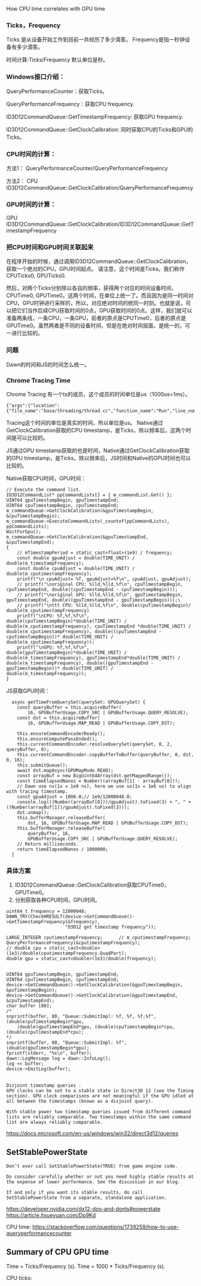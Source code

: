 
How CPU time correlates with GPU time

### Ticks，Frequency
Ticks 是从设备开始工作到目前一共经历了多少滴答。
Frequency是指一秒钟设备有多少滴答。

时间计算:Ticks/Frequency 默认单位是秒。

### Windows接口介绍：
QueryPerformanceCounter：获取Ticks。

QueryPerformanceFrequency：获取CPU frequency.

ID3D12CommandQueue::GetTimestampFrequency: 获取GPU frequency.

ID3D12CommandQueue::GetClockCalibration: 同时获取CPU的Ticks和GPU的Ticks。

### CPU时间的计算：

方法1：
QueryPerformanceCounter/QueryPerformanceFrequency

方法2：
CPU ID3D12CommandQueue::GetClockCalibration/QueryPerformanceFrequency


### GPU时间的计算：

GPU ID3D12CommandQueue::GetClockCalibration/ID3D12CommandQueue::GetTimestampFrequency

### 把CPU时间和GPU时间关联起来
在程序开始的时候，通过调用ID3D12CommandQueue::GetClockCalibration，获取一个绝对的CPU，GPU时间起点。
请注意，这个时间是Ticks。我们称作CPUTicks0, GPUTicks0.

然后，对两个Ticks分别除以各自的频率，获得两个对应的时间设备时间，CPUTime0, GPUTime0。这两个时间，在单位上统一了。而且因为是同一时间对CPU，GPU时钟进行采样的，所以，对应绝对时间的统同一时刻。也就是说，可以把它们当作后续CPU获取时间的0点，GPU获取时间的0点。这样，我们就可以准备两条线，一条CPU，一条GPU，前者的原点是CPUTime0，后者的原点是GPUTime0。虽然两者是不同的设备时间，但是在绝对时间层面，是统一的，可一进行比较的。

### 问题

Dawn的时间和JS的时间怎么统一。


### Chrome Tracing Time
Chrome Tracing 有一个ts的成员，这个成员的时间单位是us（1000us=1ms）。
```
{"args":{"location":{"file_name":"base/threading/thread.cc","function_name":"Run","line_number":334}},"cat":"test","dur":8374221,"name":"RunLoop::Run","ph":"X","pid":12124,"tdur":2066,"tid":4116,"ts":66695088665,"tts":378},
```
Tracing这个时间的单位是真实的时间，所以单位是us。
Native通过GetClockCalibration获取的CPU timestamp，是Ticks，除以频率后，这两个时间是可以比较的。

JS通过GPU timestamp获取的也是时间，Native通过GetClockCalibration获取的GPU timestamp，是Ticks，除以频率后，JS时间和Native的GPU时间也可以比较的。

Native获取CPU时间，GPU时间：
```
// Execute the command list.
ID3D12CommandList* ppCommandLists[] = { m_commandList.Get() };
UINT64 gpuTimestampBegin, gpuTimestampEnd;
UINT64 cpuTimestampBegin, cpuTimestampEnd;
m_commandQueue->GetClockCalibration(&gpuTimestampBegin, &cpuTimestampBegin);
m_commandQueue->ExecuteCommandLists(_countof(ppCommandLists), ppCommandLists);
WaitForGpu();
m_commandQueue->GetClockCalibration(&gpuTimestampEnd, &cpuTimestampEnd);
{
	// mTimestampPeriod = static_cast<float>(1e9) / frequency;
	const double gpuAdjust = double(TIME_UNIT) / double(m_timestampFrequency);
	const double cpuAdjust = double(TIME_UNIT) / double(m_cputimestampFrequency);
	printf("\n cpuAdjust= %f, gpuAdjust=%f\n", cpuAdjust, gpuAdjust);
	// printf("\noriginal CPU: %lld,%lld,%f\n", cpuTimestampBegin, cpuTimestampEnd, double((cpuTimestampEnd - cpuTimestampBegin)));
	// printf("\noriginal GPU: %lld,%lld,%f\n", gpuTimestampBegin, gpuTimestampEnd, double((gpuTimestampEnd - gpuTimestampBegin)));\
	// printf("\nttt CPU: %lld,%lld,%f\n", double(cpuTimestampBegin)/ double(m_cputimestampFrequency)
	printf("\nCPU: %f,%f,%f\n", double(cpuTimestampBegin)*double(TIME_UNIT) / double(m_cputimestampFrequency), cpuTimestampEnd *double(TIME_UNIT) / double(m_cputimestampFrequency), double((cpuTimestampEnd - cpuTimestampBegin))* double(TIME_UNIT) / double(m_cputimestampFrequency));
	printf("\nGPU: %f,%f,%f\n", double(gpuTimestampBegin)*double(TIME_UNIT) / double(m_timestampFrequency), gpuTimestampEnd*double(TIME_UNIT) / double(m_timestampFrequency), double((gpuTimestampEnd - gpuTimestampBegin))* double(TIME_UNIT) / double(m_timestampFrequency));
}
```

JS获取GPU时间：
```
  async getTimeFromQuerySet(querySet: GPUQuerySet) {
    const queryBuffer = this.acquireBuffer(
        16, GPUBufferUsage.COPY_SRC | GPUBufferUsage.QUERY_RESOLVE);
    const dst = this.acquireBuffer(
        16, GPUBufferUsage.MAP_READ | GPUBufferUsage.COPY_DST);

    this.ensureCommandEncoderReady();
    this.ensureComputePassEnded();
    this.currentCommandEncoder.resolveQuerySet(querySet, 0, 2, queryBuffer, 0);
    this.currentCommandEncoder.copyBufferToBuffer(queryBuffer, 0, dst, 0, 16);
    this.submitQueue();
    await dst.mapAsync(GPUMapMode.READ);
    const arrayBuf = new BigUint64Array(dst.getMappedRange());
    const timeElapsedNanos = Number((arrayBuf[1] - arrayBuf[0]));
    // Dawn use ns(1s = 1e9 ns), here we use us(1s = 1e6 us) to align with tracing timestamp.
    const gpuAdjust = 1000.0;// 1e9/12000048.0;
    console.log(((Number(arrayBuf[0]))/gpuAdjust).toFixed(3) + ", " + ((Number(arrayBuf[1])/gpuAdjust).toFixed(3)));
    dst.unmap();
    this.bufferManager.releaseBuffer(
        dst, 16, GPUBufferUsage.MAP_READ | GPUBufferUsage.COPY_DST);
    this.bufferManager.releaseBuffer(
        queryBuffer, 16,
        GPUBufferUsage.COPY_SRC | GPUBufferUsage.QUERY_RESOLVE);
    // Return milliseconds.
    return timeElapsedNanos / 1000000;
  }
```


### 具体方案

1. ID3D12CommandQueue::GetClockCalibration获取CPUTime0， GPUTime0。
2. 分别获取各种CPU时间，GPU时间。

```
uint64_t frequency = 12000048;
DAWN_TRY(CheckHRESULT(device->GetCommandQueue()->GetTimestampFrequency(&frequency),
					  "D3D12 get timestamp frequency"));

LARGE_INTEGER cputimestampFrequency;	  // m_cputimestampFrequency;	 
QueryPerformanceFrequency(&cputimestampFrequency);	  
// double cpu = static_cast<double>(1e3)/double(cputimestampFrequency.QuadPart);
double gpu = static_cast<double>(1e3)/double(frequency);


UINT64 gpuTimestampBegin, gpuTimestampEnd;		  
UINT64 cpuTimestampBegin, cpuTimestampEnd;		  
device->GetCommandQueue()->GetClockCalibration(&gpuTimestampBegin, &puTimestampBegin);
device->GetCommandQueue()->GetClockCalibration(&gpuTimestampEnd, &cpuTimestampEnd);
char buffer [80];
/*
snprintf(buffer, 80, "Queue::SubmitImpl: %f, %f, %f,%f", (double)puTimestampBegin*gpu, 
	(double)gpuTimestampEnd*gpu, (double)cpuTimestampBegin*cpu, (double)cpuTimestampEnd*cpu);
*/
snprintf(buffer, 80, "Queue::SubmitImpl: %f", (double)gpuTimestampBegin*gpu);
fprintf(stderr, "%s\n", buffer);
dawn::LogMessage log = dawn::InfoLog();
log << buffer;
device->EmitLog(buffer);

```


##
```
Disjoint timestamp queries - 
GPU clocks can be set to a stable state in Direct3D 12 (see the Timing section). GPU clock comparisons are not meaningful if the GPU idled at all between the timestamps (known as a disjoint query). 

With stable power two timestamp queries issued from different command lists are reliably comparable. Two timestamps within the same command list are always reliably comparable.
```

https://docs.microsoft.com/en-us/windows/win32/direct3d12/queries




## SetStablePowerState


```
Don’t ever call SetStablePowerState(TRUE) from game engine code.

Do consider carefully whether or not you need highly stable results at the expense of lower performance. See the discussion in our blog.

If and only if you want its stable results, do call SetStablePowerState from a separate, standalone application.
```

https://developer.nvidia.com/dx12-dos-and-donts#powerstate
https://article.itxueyuan.com/Dp9Kd


CPU time:
https://stackoverflow.com/questions/1739259/how-to-use-queryperformancecounter

## Summary of CPU GPU time

Time = Ticks/Frequency (s).
Time = 1000 * Ticks/Frequency (s).

CPU ticks:






